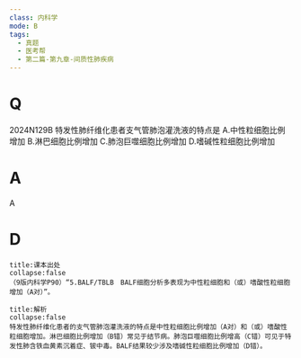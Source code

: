```yaml
---
class: 内科学
mode: B
tags:
  - 真题
  - 医考帮
  - 第二篇-第九章-间质性肺疾病
---
```


# Q
2024N129B 特发性肺纤维化患者支气管肺泡灌洗液的特点是
A.中性粒细胞比例增加
B.淋巴细胞比例增加
C.肺泡巨噬细胞比例增加
D.嗜碱性粒细胞比例增加

# A
A
# D
```ad-note
title:课本出处
collapse:false
（9版内科学P90）“5.BALF/TBLB　BALF细胞分析多表现为中性粒细胞和（或）嗜酸性粒细胞增加（A对）”。
```

```ad-summary
title:解析
collapse:false
特发性肺纤维化患者的支气管肺泡灌洗液的特点是中性粒细胞比例增加（A对）和（或）嗜酸性粒细胞增加。淋巴细胞比例增加（B错）常见于结节病。肺泡巨噬细胞比例增高（C错）可见于特发性肺含铁血黄素沉着症、铍中毒。BALF结果较少涉及嗜碱性粒细胞比例增加（D错）。
```

